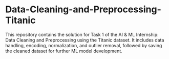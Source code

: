 # Data-Cleaning-and-Preprocessing-Titanic
This repository contains the solution for Task 1 of the AI &amp; ML Internship: Data Cleaning and Preprocessing using the Titanic dataset. It includes data handling, encoding, normalization, and outlier removal, followed by saving the cleaned dataset for further ML model development.
